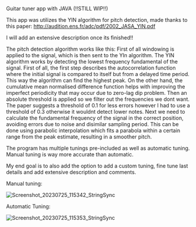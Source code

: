 Guitar tuner app with JAVA (!!STILL WIP!!)

This app was utilizes the YIN algorithm for pitch detection, made thanks to this paper: http://audition.ens.fr/adc/pdf/2002_JASA_YIN.pdf

I will add an extensive description once its finished!!

The pitch detection algorithm works like this: First of all windowing is applied to the signal, which is then sent to the YIn algorithm. 
The YIN algorithm works by detecting the lowest frequency fundamental of the signal. First of all, the first step describes the autocorrelation function where the initial signal is
compared to itself but from a delayed time period. This way the algorithm can find the highest peak. 
On the other hand, the cumulative mean normalised difference function helps with improving the imperfect periodicity that may occur due to zero-lag dip problem. 
Then an absolute threshold is applied so we filter out the frequencies we dont want. 
The paper suggests a threshold of 0.1 for less errors however I had to use a threshold of 0.3 otherwise it wouldnt detect lower notes. 
Next we need to calculate the fundamental frequency of the signal in the correct position, avoiding errors due to noise and disimilar sampling period. 
This can be done using parabolic interpolation which fits a parabola within a certain range from the peak estimate, resulting in a smoother pitch.

The program has multiple tunings pre-included as well as automatic tuning. Manual tuning is way more accurate than automatic.

My end goal is to also add the option to add a custom tuning, fine tune last details and add extensive description and comments.

Manual tuning:

![Screenshot_20230725_115342_StringSync](https://github.com/konLiogka/guitarTuner/assets/78957746/674e736e-ed05-416b-86ac-649433c5053a)


Automatic Tuning:

![Screenshot_20230725_115353_StringSync](https://github.com/konLiogka/guitarTuner/assets/78957746/210374bc-6a7b-4e60-87ba-0f3a48e919a9)
